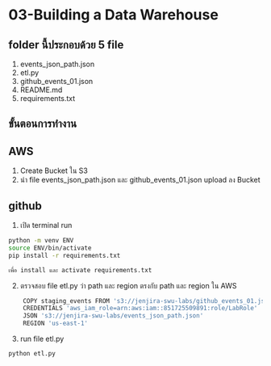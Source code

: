 # 03-Building a Data Warehouse
## folder นี้ประกอบด้วย 5 file

1. events_json_path.json
2. etl.py
3. github_events_01.json
4. README.md
5. requirements.txt

## ขั้นตอนการทำงาน

## AWS

1. Create Bucket ใน S3
2. นำ file events_json_path.json และ github_events_01.json upload ลง Bucket

## github

1. เปิด terminal run
```sh
python -m venv ENV
source ENV/bin/activate
pip install -r requirements.txt

เพื่อ install และ activate requirements.txt
```


2. ตรวจสอบ file etl.py ว่า path และ region ตรงกับ path และ region ใน AWS
```sh
    COPY staging_events FROM 's3://jenjira-swu-labs/github_events_01.json'
    CREDENTIALS 'aws_iam_role=arn:aws:iam::851725509891:role/LabRole'
    JSON 's3://jenjira-swu-labs/events_json_path.json'
    REGION 'us-east-1'
```

3. run file etl.py 
```sh
python etl.py 
```